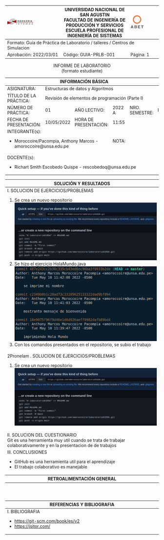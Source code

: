 <div dir="auto" align="center">
    <table>
        <tbody>
            <tr>
                <td>
                    <a rel="noopener noreferrer" href="https://github.com/rescobedoq/pw2/blob/main/epis.png?raw=true"><img src="https://github.com/rescobedoq/pw2/raw/main/epis.png?raw=true" alt="EPIS" style="width: 50%; max-width: 100%;"></a>
                </td>
                <th>
                    <span>UNIVERSIDAD NACIONAL DE SAN AGUSTIN</span><br>
                    <span>FACULTAD DE INGENIERÍA DE PRODUCCIÓN Y SERVICIOS</span><br>
                    <span>ESCUELA PROFESIONAL DE INGENIERÍA DE SISTEMAS</span>
                </th>
                <td>
                    <a target="_blank" rel="noopener noreferrer" href="https://github.com/rescobedoq/pw2/blob/main/abet.png?raw=true"><img src="https://github.com/rescobedoq/pw2/raw/main/abet.png?raw=true" alt="ABET" style="width: 50%; max-width: 100%;"></a>
                </td>
            </tr>
        </tbody>
        <tbody>
            <tr>
                <td colspan="3"><span>Formato</span>: Guía de Práctica de Laboratorio / talleres / Centros de Simulacion</td>
            </tr>
            <tr>
                <td><span>Aprobación</span>: 2022/03/01</td>
                <td><span>Código</span>: GUIA-PRLB-001</td>
                <td><span>Página</span>: 1</td>
            </tr>
        </tbody>
	</table>
</div>

<div dir="auto">
	<div dir="auto" align="center">
        <span>INFORME DE LABORATORIO</span><br>
        <span>(formato estudiante)</span>
	</div>
    <table>
        <tbody>
            <tr>
                <th colspan="6">INFORMACIÓN BÁSICA</th>
            </tr>
        </tbody>
        <tbody>
		    <tr>
			    <td>ASIGNATURA:</td>
			    <td colspan="5">Estructuras de datos y Algoritmos</td>
		    </tr>
		    <tr>
			    <td>TÍTULO DE LA PRÁCTICA:</td>
			    <td colspan="5">Revisión de elementos de programación (Parte I)</td>
		    </tr>
		    <tr>
			    <td>NÚMERO DE PRÁCTICA:</td>
			    <td>01</td>
			    <td>AÑO LECTIVO:</td>
			    <td>2022 A</td>
			    <td>NRO. SEMESTRE:</td>
			    <td>III</td>
		    </tr>
		    <tr>
			    <td>FECHA DE PRESENTACIÓN:</td>
			    <td>10/05/2022</td>
			    <td>HORA DE PRESENTACIÓN:</td>
			    <td colspan="3">11:55</td>
		    </tr>
		    <tr>
			    <td colspan="3">INTEGRANTE(s):
				    <ul dir="auto">
					    <li>Moroccoire/Pacompia, Anthony Marcos - amoroccoire@unsa.edu.pe</li>
				    </ul>
			    </td>
			    <td>NOTA:</td>
			    <td colspan="2"></td>
		    </tr>
		    <tr>
			    <td colspan="6">DOCENTE(s):
				    <ul dir="auto">
					    <li>Richart Smith Escobedo Quispe - rescobedoq@unsa.edu.pe</li>
				    </ul>
			    </td>
		    </tr>
	    </tbody>
    </table>
    <table>
        <tbody>
            <tr>
                <th>SOLUCIÓN Y RESULTADOS</th>
            </tr>
        </tbody>
        <tbody>
            <tr>
                <td>
                    I. SOLUCION DE EJERCICIOS/PROBLEMAS
                    <br>
                    <ol>
                        <li>
                            Se crea un nuevo repositorio<br>
                            <img src="images/captura1.png" alt="Repositorio">
                        </li>
                        <li>
                            Se hizo el ejercicio HolaMundo.java<br>
                            <img src="images/captura2.png" alt="commits">
                        </li>
                        <li>
                            Con los comandos presentados en el repositorio,
                            se subio el trabajo
                        </li>
                    </ol>
                </td>
            </tr>
	    <tr>
                <td>
                    2Pronelam . SOLUCION DE EJERCICIOS/PROBLEMAS
                    <br>
                    <ol>
                        <li>
                            Se crea un nuevo repositorio<br>
                            <img src="images/captura1.png" alt="Repositorio">
                        </li>
                    </ol>
                </td>
            </tr>
            <tr>
                <td>
                    II. SOLUCION DEL CUESTIONARIO<br>
                    Git es una herramienta muy util cuando se trata de trabajar
                    colaborativamente y en la presentacion de de trabajos
                </td>
            </tr>
            <tr>
                <td>
                    III. CONCLUSIONES
                    <ul dir="auto">
                        <li>GitHub es una herramienta util para el aprendizaje</li>
                        <li>El trabajo colaborativo es manejable</li>
                    </ul>
                </td>
            </tr>
        </tbody>
        <tbody>
            <tr>
                <th>RETROALIMENTACIÓN GENERAL</th>
            </tr>
        </tbody>
        <tbody>
            <tr>
                <th><br><br><br></th>
            </tr>
        </tbody>
        <tbody>
            <tr>
                <th>REFERENCIAS Y BIBLIOGRAFIA</th>
            </tr>
        </tbody>
        <tbody>
            <tr>
                <td>
                    I. BIBLIOGRAFIA
                    <ul dir="auto">
                        <li>
                            <a href="https://git-scm.com/book/es/v2" rel="nofollow">https://git-scm.com/book/es/v2</a>
                        </li>
                        <li>
                            <a href="https://jsitor.com/" rel="nofollow">https://jsitor.com/</a>
                        </li>
                    </ul>
                </td>
            </tr>
        </tbody>
    </table>
</div>
